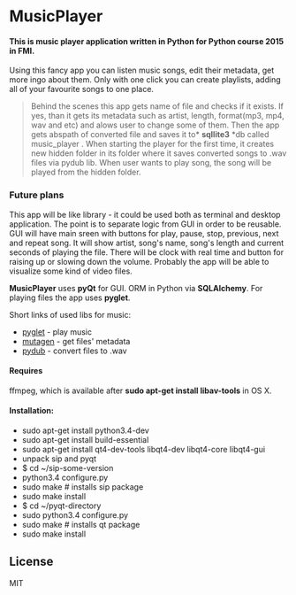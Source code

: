 # MusicPlayer

#### This is music player application written in Python for Python course 2015 in FMI.

Using this fancy app you can listen music songs, edit their metadata, get more ingo about them. Only with one click you can create playlists, adding all of your favourite songs to one place.

> Behind the scenes this app gets name of file and checks if it exists. If yes, than it gets
 its metadata such as artist, length, format(mp3, mp4, wav and etc) and alows user to change some of them. Then the app gets abspath of converted file and saves it to* **sqllite3** *db called music_player
. When starting the player for the first time, it creates new hidden folder in its folder where it saves converted songs to .wav files via pydub lib.
When user wants to play song, the song will be played from the hidden folder.

### Future plans
This app will be like library - it could be used both as terminal and desktop application. The point is to separate logic from GUI in order to be reusable.
GUI will have main sreen with buttons for play, pause, stop, previous, next and repeat song. It will show artist, song's name, song's length and current seconds of playing the file. There will be clock with real time and button for raising up or slowing down the volume. Probably the app will be able to visualize some kind of video files.


**MusicPlayer** uses **pyQt** for GUI. ORM in Python via **SQLAlchemy**. For playing files the app uses **pyglet**.

Short links of used libs for music:
 - [pyglet] - play music
 - [mutagen] - get files' metadata
 - [pydub] - convert files to .wav

 
#### Requires
ffmpeg, which is available after **sudo apt-get install libav-tools** in OS X.


#### Installation:
 - sudo apt-get install python3.4-dev
 - sudo apt-get install build-essential
 - sudo apt-get install qt4-dev-tools libqt4-dev libqt4-core libqt4-gui
 - unpack sip and pyqt
 - $ cd ~/sip-some-version 
 - python3.4 configure.py
 - sudo make # installs sip package
 - sudo make install
 - $ cd ~/pyqt-directory
 - sudo python3.4 configure.py
 - sudo make # installs qt package
 - sudo make install
 

License
----

MIT

[mutagen]:https://mutagen.readthedocs.org/en/latest/tutorial.html
[pyglet]:https://pyglet.readthedocs.org/en/pyglet-1.2-maintenance/programming_guide/quickstart.html#mp3
[pydub]:http://pydub.com/
